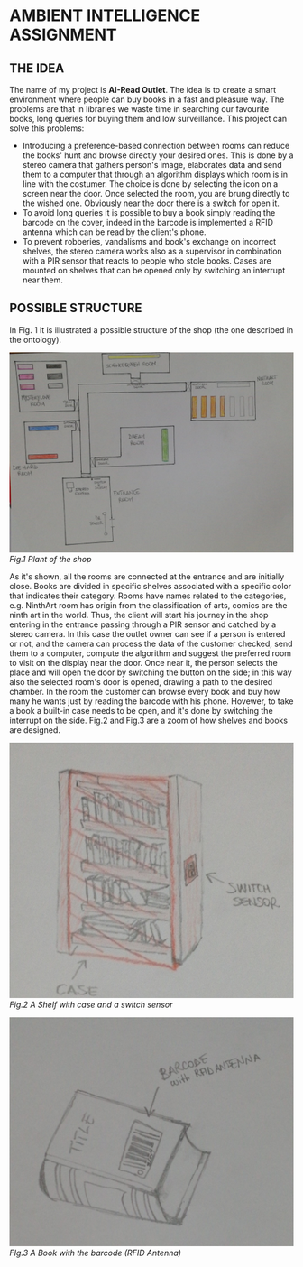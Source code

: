 
# AMBIENT INTELLIGENCE ASSIGNMENT

## THE IDEA

The name of my project is **AI-Read Outlet**.
The idea is to create a smart environment where people can buy books in a fast and pleasure way.
The problems are that in libraries we waste time in searching our favourite books, long queries for buying them and low surveillance. 
This project can solve this problems:
* Introducing a preference-based connection between rooms can reduce the books' hunt and browse directly your desired ones. This is done by a stereo camera that gathers person's image, elaborates data and send them to a computer that through an algorithm displays which room is in line with the costumer. The choice is done by selecting the icon on a screen near the door. Once selected the room, you are brung directly to the wished one. Obviously near the door there is a switch for open it.  
* To avoid long queries it is possible to buy a book simply reading the barcode on the cover, indeed in the barcode is implemented a RFID antenna which can be read by the client's phone.
* To prevent robberies, vandalisms and book's exchange on incorrect shelves, the stereo camera works also as a supervisor in combination with a PIR sensor that reacts to people who stole books. Cases are mounted on shelves that can be opened only by switching an interrupt near them.

## POSSIBLE STRUCTURE

In Fig. 1 it is illustrated a possible structure of the shop (the one described in the ontology).


![OutletStructure](/OutletStructure.jpeg) *Fig.1 Plant of the shop*



As it's shown, all the rooms are connected at the entrance and are initially close.
Books are divided in specific shelves associated with a specific color that indicates their category.
Rooms have names related to the categories, e.g. NinthArt room has origin from the classification of arts, comics are the ninth art in the world.
Thus, the client will start his journey in the shop entering in the entrance passing through a PIR sensor and catched by a stereo camera.
In this case the outlet owner can see if a person is entered or not, and the camera can process the data of the customer checked, send them to a
computer, compute the algorithm and suggest the preferred room to visit on the display near the door. Once near it, the person selects the place
and will open the door by switching the button on the side; in this way also the selected room's door is opened, drawing a path to the desired chamber.
In the room the customer can browse every book and buy how many he wants just by reading the barcode with his phone.
Hovewer, to take a book a built-in case needs to be open, and it's done by switching the interrupt on the side.
Fig.2 and Fig.3 are a zoom of how shelves and books are designed.


![ShelfwithCaseandSwitch](/ShelfwithCaseandSwitch.jpeg) *Fig.2 A Shelf with case and a switch sensor*

![BookwithRFID](/BookwithRFID.jpeg) *FIg.3 A Book with the barcode (RFID Antenna)*






